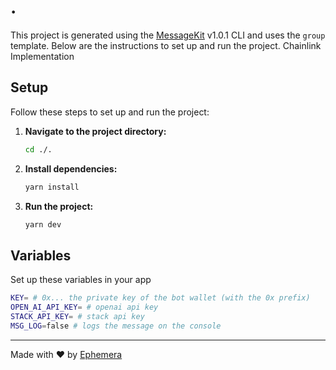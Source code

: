 # .

This project is generated using the [MessageKit](https://message-kit.vercel.app) v1.0.1 CLI and uses the `group` template. Below are the instructions to set up and run the project.
Chainlink Implementation

## Setup

Follow these steps to set up and run the project:

1. **Navigate to the project directory:**
    ```sh
    cd ./.
    ```

2. **Install dependencies:**
    ```sh
    yarn install
    ```

3. **Run the project:**
    ```sh
    yarn dev
    ```


## Variables

Set up these variables in your app

```sh
KEY= # 0x... the private key of the bot wallet (with the 0x prefix)
OPEN_AI_API_KEY= # openai api key
STACK_API_KEY= # stack api key
MSG_LOG=false # logs the message on the console
```

---
Made with ❤️ by [Ephemera](https://ephemerahq.com)